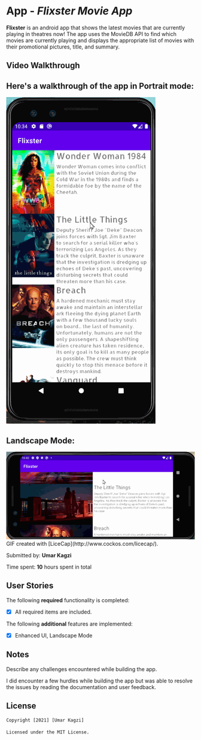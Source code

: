 # App - *Flixster Movie App*

**Flixster** is an android app that shows the latest movies that are currently playing in theatres now!
The app uses the MovieDB API to find which movies are currently playing and displays the appropriate list of movies with their promotional pictures, title, and summary.

## Video Walkthrough

## Here's a walkthrough of the app in Portrait mode:

<img src='flixster-updated-with-player.gif' title='Video Walkthrough' width='' alt='Video Walkthrough' />

## Landscape Mode:

<img src='flixster-walk-land.gif' title='Video Walkthrough' width='' alt='Video Walkthrough' />
GIF created with [LiceCap](http://www.cockos.com/licecap/).

Submitted by: **Umar Kagzi**

Time spent: **10** hours spent in total

## User Stories

The following **required** functionality is completed:

* [x] All required items are included.

The following **additional** features are implemented:

* [x] Enhanced UI, Landscape Mode


## Notes

Describe any challenges encountered while building the app.

I did encounter a few hurdles while building the app but was able to resolve the issues by reading the documentation and user feedback.

## License

    Copyright [2021] [Umar Kagzi]

    Licensed under the MIT License.
